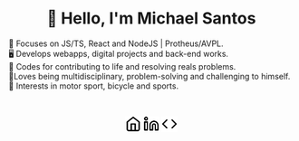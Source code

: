 <h1 align='center'>👋 Hello, I'm Michael Santos</h1> 
<p align='left'>
🧠 Focuses on JS/TS, React and NodeJS | Protheus/AVPL.<br>
🖥 Develops webapps, digital projects and back-end works.<br>
💪 Codes for contributing to life and resolving reals problems.<br>
💙Loves being multidisciplinary, problem-solving and challenging to himself.<br>
🧩 Interests in motor sport, bicycle and sports.<br>
</p><br>

<p align='center'>
<a href="https://github.com/michaelsantos87" target="_blank" title="Homepage"><img height="28" src="https://raw.githubusercontent.com/michaelsantos87/michaelsantos87/1ba0e97a09701bc1d252b9b302d842d6dfa462b4/home.svg"></a>
<a href="https://github.com/michaelsantos87" target="_blank" title="LinkedIn"><img height="28" src="https://raw.githubusercontent.com/michaelsantos87/michaelsantos87/1ba0e97a09701bc1d252b9b302d842d6dfa462b4/linkedin.svg"></a>
<a href="https://github.com/michaelsantos87" target="_blank" title="HackerRank"><img  height="28" src="https://raw.githubusercontent.com/michaelsantos87/michaelsantos87/1ba0e97a09701bc1d252b9b302d842d6dfa462b4/code.svg"></a>
</p>
